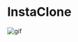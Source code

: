 # InstaClone

![gif](https://user-images.githubusercontent.com/53623479/72554012-a42f0f80-3878-11ea-9885-022f3e6e3ea3.gif)
